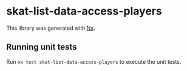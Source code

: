 # skat-list-data-access-players

This library was generated with [Nx](https://nx.dev).

## Running unit tests

Run `nx test skat-list-data-access-players` to execute the unit tests.
